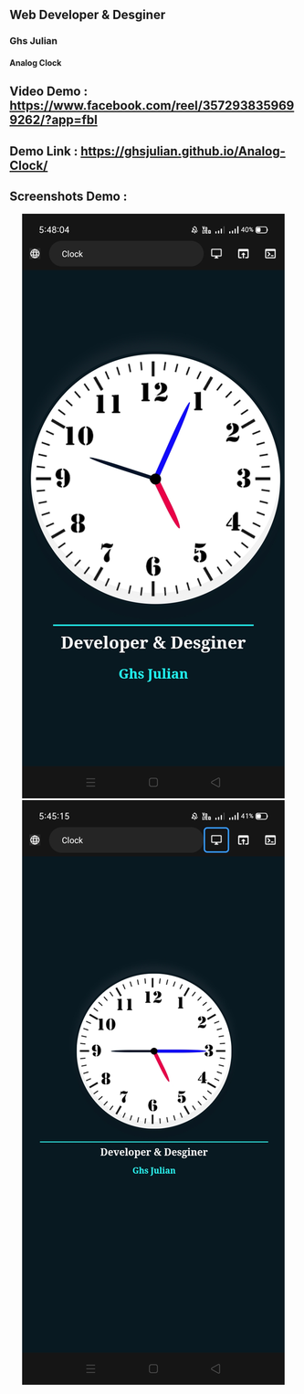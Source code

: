 ## Web Developer & Desginer 
### Ghs Julian
#### Analog Clock 


## Video Demo : https://www.facebook.com/reel/3572938359699262/?app=fbl

## Demo Link : https://ghsjulian.github.io/Analog-Clock/


## Screenshots Demo : 
<center>
<img src="images/s1.png">
<img src="images/s2.png">

</center>
